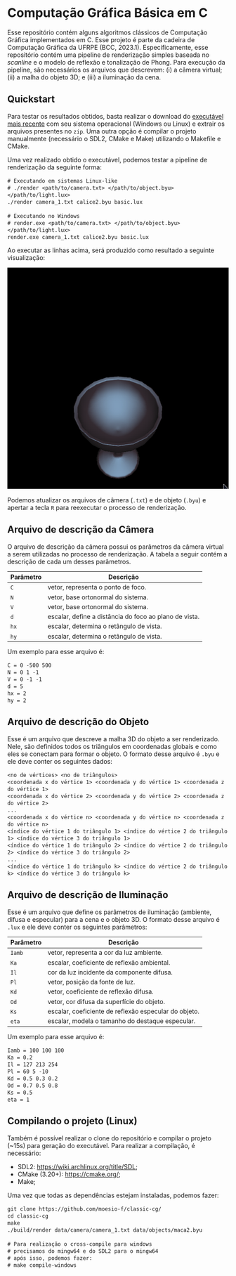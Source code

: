 # Computação Gráfica Básica em C

Esse repositório contém alguns algoritmos clássicos de Computação Gráfica implementados em C. Esse projeto é parte da cadeira de Computação Gráfica da UFRPE (BCC, 2023.1). Especificamente, esse repositório contém uma pipeline de renderização simples baseada no *scanline* e o modelo de reflexão e tonalização de Phong. Para execução da pipeline, são necessários os arquivos que descrevem: (i) a câmera virtual; (ii) a malha do objeto 3D; e (iii) a iluminação da cena.

## Quickstart

Para testar os resultados obtidos, basta realizar o download do [executável mais recente](https://github.com/moesio-f/classic-cg/releases) com seu sistema operacional (Windows ou Linux) e extrair os arquivos presentes no `zip`. Uma outra opção é compilar o projeto manualmente (necessário o SDL2, CMake e Make) utilizando o Makefile e CMake.

Uma vez realizado obtido o executável, podemos testar a pipeline de renderização da seguinte forma:

```console
# Executando em sistemas Linux-like
# ./render <path/to/camera.txt> </path/to/object.byu> </path/to/light.lux>
./render camera_1.txt calice2.byu basic.lux    

# Executando no Windows
# render.exe <path/to/camera.txt> </path/to/object.byu> </path/to/light.lux>
render.exe camera_1.txt calice2.byu basic.lux    
```

Ao executar as linhas acima, será produzido como resultado a seguinte visualização:

![](.github/img/2va_calice.png)

Podemos atualizar os arquivos de câmera (`.txt`) e de objeto (`.byu`) e apertar a tecla `R` para reexecutar o processo de renderização.

## Arquivo de descrição da Câmera

O arquivo de descrição da câmera possui os parâmetros da câmera virtual a serem utilizadas no processo de renderização. A tabela a seguir contém a descrição de cada um desses parâmetros.

| Parâmetro | Descrição |
| --- | --- |
| `C` | vetor, representa o ponto de foco. | 
| `N` | vetor, base ortonormal do sistema. |
| `V` | vetor, base ortonormal do sistema. |
| `d` | escalar, define a distância do foco ao plano de vista. |
| `hx`| escalar, determina o retângulo de vista. |
| `hy`| escalar, determina o retângulo de vista. |


Um exemplo para esse arquivo é:

```
C = 0 -500 500
N = 0 1 -1
V = 0 -1 -1
d = 5
hx = 2
hy = 2
```

## Arquivo de descrição do Objeto

Esse é um arquivo que descreve a malha 3D do objeto a ser renderizado. Nele, são definidos todos os triângulos em coordenadas globais e como eles se conectam para formar o objeto. O formato desse arquivo é `.byu` e ele deve conter os seguintes dados:

```
<no de vértices> <no de triângulos>
<coordenada x do vértice 1> <coordenada y do vértice 1> <coordenada z do vértice 1>
<coordenada x do vértice 2> <coordenada y do vértice 2> <coordenada z do vértice 2>
...
<coordenada x do vértice n> <coordenada y do vértice n> <coordenada z do vértice n>
<índice do vértice 1 do triângulo 1> <índice do vértice 2 do triângulo 1> <índice do vértice 3 do triângulo 1>
<índice do vértice 1 do triângulo 2> <índice do vértice 2 do triângulo 2> <índice do vértice 3 do triângulo 2>
...
<índice do vértice 1 do triângulo k> <índice do vértice 2 do triângulo k> <índice do vértice 3 do triângulo k>
```

## Arquivo de descrição de Iluminação

Esse é um arquivo que define os parâmetros de iluminação (ambiente, difusa e especular) para a cena e o objeto 3D. O formato desse arquivo é `.lux` e ele deve conter os seguintes parâmetros:

| Parâmetro | Descrição |
| --- | --- |
| `Iamb` | vetor, representa a cor da luz ambiente. | 
| `Ka` | escalar, coeficiente de reflexão ambiental. |
| `Il` | cor da luz incidente da componente difusa. |
| `Pl` | vetor, posição da fonte de luz. |
| `Kd`| vetor, coeficiente de reflexão difusa. |
| `Od`| vetor, cor difusa da superfície do objeto. |
| `Ks`| escalar, coeficiente de reflexão especular do objeto. |
| `eta`| escalar, modela o tamanho do destaque especular. |


Um exemplo para esse arquivo é:

```
Iamb = 100 100 100
Ka = 0.2
Il = 127 213 254
Pl = 60 5 -10
Kd = 0.5 0.3 0.2
Od = 0.7 0.5 0.8
Ks = 0.5
eta = 1
```

## Compilando o projeto (Linux)

Também é possível realizar o clone do repositório e compilar o projeto (~15s) para geração do executável. Para realizar a compilação, é necessário:

- SDL2: https://wiki.archlinux.org/title/SDL;
- CMake (3.20+): https://cmake.org/;
- Make;

Uma vez que todas as dependências estejam instaladas, podemos fazer:

```console
git clone https://github.com/moesio-f/classic-cg/
cd classic-cg
make
./build/render data/camera/camera_1.txt data/objects/maca2.byu

# Para realização o cross-compile para windows
# precisamos do mingw64 e do SDL2 para o mingw64
# após isso, podemos fazer:
# make compile-windows
```
